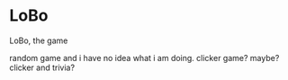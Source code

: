 # LoBo
LoBo, the game

random game and i have no idea what i am doing.  clicker game? maybe? clicker and trivia?

